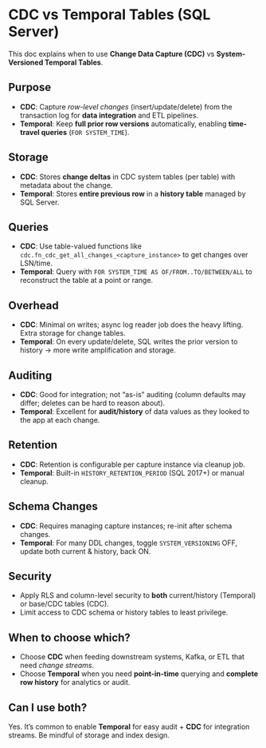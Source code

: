 ﻿# CDC vs Temporal Tables (SQL Server)

This doc explains when to use **Change Data Capture (CDC)** vs **System-Versioned Temporal Tables**.

## Purpose
- **CDC**: Capture *row-level changes* (insert/update/delete) from the transaction log for **data integration** and ETL pipelines.
- **Temporal**: Keep **full prior row versions** automatically, enabling **time-travel queries** (`FOR SYSTEM_TIME`).

## Storage
- **CDC**: Stores **change deltas** in CDC system tables (per table) with metadata about the change.
- **Temporal**: Stores **entire previous row** in a **history table** managed by SQL Server.

## Queries
- **CDC**: Use table-valued functions like `cdc.fn_cdc_get_all_changes_<capture_instance>` to get changes over LSN/time.
- **Temporal**: Query with `FOR SYSTEM_TIME AS OF/FROM..TO/BETWEEN/ALL` to reconstruct the table at a point or range.

## Overhead
- **CDC**: Minimal on writes; async log reader job does the heavy lifting. Extra storage for change tables.
- **Temporal**: On every update/delete, SQL writes the prior version to history → more write amplification and storage.

## Auditing
- **CDC**: Good for integration; not “as-is” auditing (column defaults may differ; deletes can be hard to reason about).
- **Temporal**: Excellent for **audit/history** of data values as they looked to the app at each change.

## Retention
- **CDC**: Retention is configurable per capture instance via cleanup job.
- **Temporal**: Built-in `HISTORY_RETENTION_PERIOD` (SQL 2017+) or manual cleanup.

## Schema Changes
- **CDC**: Requires managing capture instances; re-init after schema changes.
- **Temporal**: For many DDL changes, toggle `SYSTEM_VERSIONING` OFF, update both current & history, back ON.

## Security
- Apply RLS and column-level security to **both** current/history (Temporal) or base/CDC tables (CDC).
- Limit access to CDC schema or history tables to least privilege.

## When to choose which?
- Choose **CDC** when feeding downstream systems, Kafka, or ETL that need *change streams*.
- Choose **Temporal** when you need **point-in-time** querying and **complete row history** for analytics or audit.

## Can I use both?
Yes. It’s common to enable **Temporal** for easy audit + **CDC** for integration streams. Be mindful of storage and index design.
